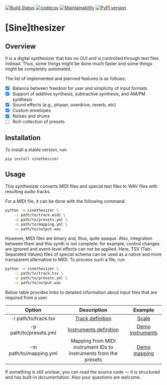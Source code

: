 [![Build Status](https://github.com/Nikolay-Lysenko/sinethesizer/actions/workflows/main.yml/badge.svg)](https://github.com/Nikolay-Lysenko/sinethesizer/actions/workflows/main.yml)
[![codecov](https://codecov.io/gh/Nikolay-Lysenko/sinethesizer/branch/master/graph/badge.svg)](https://codecov.io/gh/Nikolay-Lysenko/sinethesizer)
[![Maintainability](https://api.codeclimate.com/v1/badges/a43618b5f9454d01186c/maintainability)](https://codeclimate.com/github/Nikolay-Lysenko/sinethesizer/maintainability)
[![PyPI version](https://badge.fury.io/py/sinethesizer.svg)](https://badge.fury.io/py/sinethesizer)

# [Sine]thesizer

## Overview

It is a digital synthesizer that has no GUI and is controlled through text files instead. Thus, some things might be done much faster and some things might be completely automated.

The list of implemented and planned features is as follows:
- [x] Balance between freedom for user and simplicity of input formats
- [x] Support of additive synthesis, subtractive synthesis, and AM/PM synthesis
- [x] Sound effects (e.g., phaser, overdrive, reverb, etc)
- [x] Custom envelopes
- [x] Noises and drums
- [ ] Rich collection of presets

## Installation

To install a stable version, run:
```
pip install sinethesizer
```

## Usage

This synthesizer converts MIDI files and special text files to WAV files with resulting audio tracks.

For a MIDI file, it can be done with the following command:
```bash
python -m sinethesizer \
    -i path/to/track.midi \
    -p path/to/presets.yml \
    -m path/to/mapping.yml \
    -o path/to/output.wav
```

However, MIDI files are binary and, thus, quite opaque. Also, integration between them and this synth is not complete: for example, control changes are ignored and event-level effects can not be applied. Here, TSV (Tab-Separated Values) files of special schema can be used as a native and more transparent alternative to MIDI. To process such a file, run:
```bash
python -m sinethesizer \
    -i path/to/track.tsv \
    -p path/to/presets.yml \
    -o path/to/output.wav
```

Below table provides links to detailed information about input files that are required from a user.

Option | Description | Example
:----: | :---------: | :-----:
-i path/to/track.tsv | [Track definition](https://github.com/Nikolay-Lysenko/sinethesizer/blob/master/docs/track_definition.md) | [Scale](https://github.com/Nikolay-Lysenko/sinethesizer/blob/master/docs/examples/scale.tsv)
-p path/to/presets.yml | [Instruments definition](https://github.com/Nikolay-Lysenko/sinethesizer/blob/master/docs/instruments_creation.md) | [Demo instruments](https://github.com/Nikolay-Lysenko/sinethesizer/blob/master/presets/demo.yml)
-m path/to/mapping.yml | Mapping from MIDI instrument IDs to instruments from the presets | [Demo mapping](https://github.com/Nikolay-Lysenko/sinethesizer/blob/master/docs/examples/mapping.yml)

If something is still unclear, you can read the source code — it is structured and has built-in documentation. Also your questions are welcome.
